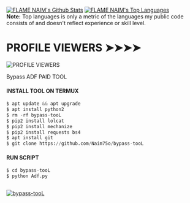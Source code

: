 


  <br/>
      <a href="https://github.com/Naim75o/github-readme-stats"><img alt="FLAME NAIM's Github Stats" src="https://github-readme-stats.vercel.app/api?username=Naim75o&show_icons=true&count_private=true&theme=react&hide_border=true&bg_color=0D1117" /></a>
        <a href="https://github.com/Naim75o/github-readme-stats"><img alt="FLAME NAIM's Top Languages" src="https://github-readme-stats.vercel.app/api/top-langs/?username=Naim75o&langs_count=8&count_private=true&layout=compact&theme=react&hide_border=true&bg_color=0D1117" /></a>
          <br/>
            <b>Note:</b> Top languages is only a metric of the languages my public code consists of and doesn't reflect experience or skill level.
            
# PROFILE VIEWERS ➤➤➤➤
![PROFILE VIEWERS](https://gpvc.arturio.dev/Hunter-alamin) 


Bypass ADF PAID TOOL

#### INSTALL TOOL ON TERMUX
```python
$ apt update && apt upgrade
$ apt install python2
$ rm -rf bypass-tooL
$ pip2 install lolcat
$ pip2 install mechanize
$ pip2 install requests bs4
$ apt install git
$ git clone https://github.com/Naim75o/bypass-tooL
```
#### RUN SCRIPT
```python
$ cd bypass-tooL
$ python Adf.py



```





<a href="bypass-tooL"><img title="bypass-tooL" src="https://github-readme-stats.vercel.app/api/pin/?username=Naim75o&repo=bypass-tooL&theme=vision-friendly-dark"></a>
